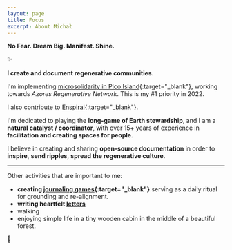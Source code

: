 ```yaml
---
layout: page
title: Focus
excerpt: About Michał
---
```


<b>No Fear. Dream Big. Manifest. Shine.</b>

✨

**I create and document regenerative communities.**

I'm implementing [microsolidarity in Pico Island](https://pico.microsolidarity.cc){:target="_blank"}, working towards *Azores Regenerative Network*. This is my #1 priority in 2022.

I also contribute to [Enspiral](https://enspiral.com){:target="_blank"}.

I'm dedicated to playing the **long-game of Earth stewardship**, and I am a **natural catalyst / coordinator**, with over 15+ years of experience in **facilitation and creating spaces for people**.

I believe in creating and sharing **open-source documentation** in order to **inspire**, **send ripples**, **spread the regenerative culture**.

<hr>

Other activities that are important to me:

- **creating [journaling games](https://journalsmarter.com){:target="_blank"}** serving as a daily ritual for grounding and re-alignment. 
- **writing heartfelt [letters](letters)**
- walking
- enjoying simple life in a tiny wooden cabin in the middle of a beautiful forest.

🌳